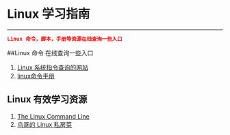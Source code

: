 # Linux 学习指南
---

```json
Linux 命令，脚本，手册等资源在线查询一些入口
```

##Linux 命令 在线查询一些入口

1. [Linux 系统指令查询的网站](http://man.linuxde.net/)
2. [linux命令手册](http://linux.51yip.com/)

## Linux 有效学习资源

1. [The Linux Command Line](http://billie66.github.io/TLCL/index.html)
2. [鸟哥的 Linux 私房菜](http://vbird.dic.ksu.edu.tw/linux_basic/linux_basic.php)

